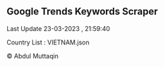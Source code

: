 

## Google Trends Keywords Scraper 
 
Last Update 23-03-2023 , 21:59:40

Country List :
VIETNAM.json



© Abdul Muttaqin 
